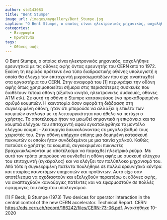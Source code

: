 ```yaml
---
author: std143083
title: "Bent Stumpe"
image_url: /images/mygallery/Bent_Stumpe.jpg
caption: "O Bent Stumpe, ο οποίος είναι ηλεκτρονικός μηχανικός, ασχολήθηκε ερευνητικά με τις οθόνες αφής όντας ερευνητής του CERN από το 1972"
categories:
  - Βιογραφία
  - Πρωτότυπα
tags:
  - Οθόνες αφής
---
```


O Bent Stumpe, ο οποίος είναι ηλεκτρονικός μηχανικός, ασχολήθηκε ερευνητικά με τις οθόνες αφής όντας ερευνητής του CERN από το 1972. Εκείνη τη περίοδο πρότεινε ένα τύπο διαδραστικής οθόνης υπολογιστή η οποία θα έλεγχε τον επιταχυντή μικροσωματιδίων που είχε αναπτυχθεί στα εργαστήρια του CERN.
Στην αναφορά του [1] περιγράφει την οθόνη αφής όπως χρησιμοποιείται σήμερα στις περισσότερες συσκευές που διαθέτουν τέτοια οθόνη (έξυπνα κινητά, ηλεκτρονικές συσκευές, οθόνες ΑΤΜ κτλ). Σε αυτή τη οθόνη ο Stumpe κατασκεύασε ένα προκαθορισμένο αριθμό κουμπιών. Η καινοτομία όσον αφορά τη διάδραση στη συγκεκριμένη οθόνη, ήταν ότι μπορούσε να αλλάξει η ετικέτα των κουμπιών ανάλογα με τη λειτουργικότητα που ήθελε να πετύχει ο χρήστης. Το αποτέλεσμα ήταν να μειωθεί σημαντικά η επιφάνεια και τα κουμπιά ελέγχου του επιταχυντή αφού εγκαταληφθηκε το μοντέλο ελέγχου κουμπί - λειτουργία διευκολύνοντας σε μεγάλο βαθμό τους χειριστές του.
Στην οθόνη υπήρχαν επίσης μια δομημένη κατασκευή πυκνωτών οι οποίοι ήταν συνδεδεμένοι με μια ταινία χαλκού. Καθώς πατούσε ο χρήστης τα κουμπιά, συγκεκριμένοι πυκνωτές βραχυκυκλώνονται με αποτέλεσμα να παραχθεί ηλεκτρικό ρεύμα. Με αυτό τον τρόπο μπορούσε να συνδεθεί η οθόνη αφής με συσκευή ελέγχου του επιταχυντή (εγκέφαλος) και να ελέγξει τον πολύπλοκο μηχανισμό του.
Από τότε η συγκεκριμένη πατέντα πουλήθηκε σε πολλά ερευνητικά κέντρα και εταιρίες καινοτόμων υπηρεσιών και προϊόντων. Αυτό είχε σαν αποτέλεσμα να σχεδιαστούν και εξελιχθούν περαιτέρω οι οθόνες αφής, να αναπτυχθούν καινούργιες πατέντες και να εφαρμοστούν σε πολλές εφαρμογές του διάχυτου υπολογισμού.

[1] F Beck, B Stumpe (1973) Two devices for operator interaction in the central control of the new CERN accelerator. Technical Report. CERN https://cds.cern.ch/record/186242/files/CERN-73-06.pdf. Ανακτήθηκε 10-2020


